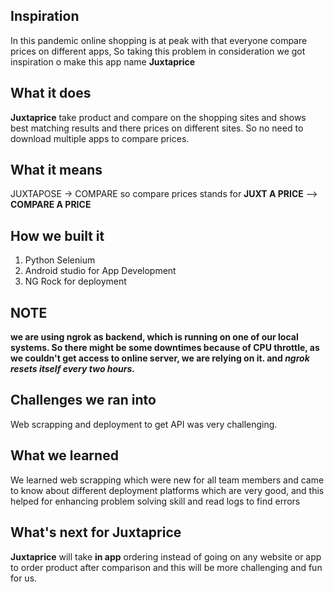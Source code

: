 ## Inspiration
In this pandemic online shopping is at peak with that everyone compare prices on different apps, So taking this problem in consideration we got inspiration o make this app name **Juxtaprice**

## What it does
**Juxtaprice** take product and compare on the shopping sites and shows best matching results and there prices on different sites. So no need to download multiple apps to compare prices.
## What it means
JUXTAPOSE -> COMPARE
so compare prices stands for **JUXT A PRICE** --> **COMPARE A PRICE** 

## How we built it
1. Python Selenium
2. Android studio for App Development
3. NG Rock for deployment

## **NOTE**
**we are using ngrok as backend, which is running on one of our local systems. So there might be some downtimes because of CPU throttle, as we couldn't get access to online server, we are relying on it. and _ngrok resets itself every two hours._**

## Challenges we ran into
Web scrapping and deployment to get API was very challenging.

## What we learned
We learned web scrapping which were new for all team members and came to know about different deployment platforms which are very good, and this helped for enhancing problem solving skill and read logs to find errors
## What's next for Juxtaprice
**Juxtaprice** will take **in app** ordering instead of going on any website or app to order product after comparison and this will be more challenging and fun for us.
